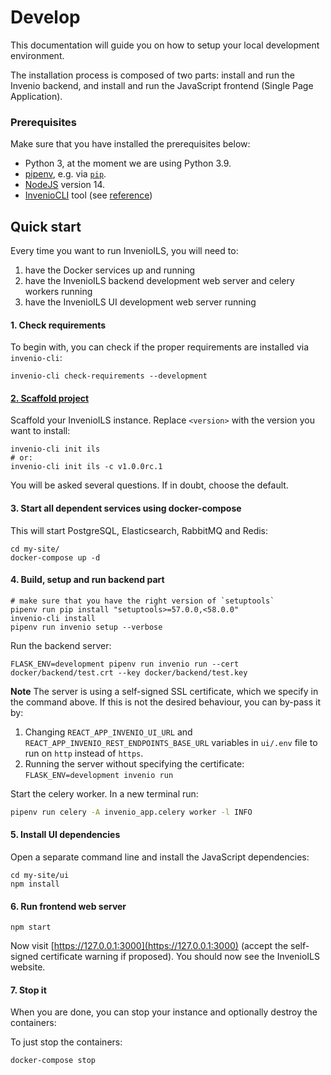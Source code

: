 # Develop

This documentation will guide you on how to setup your local development environment.

The installation process is composed of two parts: install and run the Invenio backend, and install and run the JavaScript frontend (Single Page Application).

### Prerequisites

Make sure that you have installed the prerequisites below:

- Python 3, at the moment we are using Python 3.9.
- [pipenv](https://pypi.org/project/pipenv/), e.g. via [`pip`](https://pip.pypa.io/en/stable/).
- [NodeJS](https://nodejs.org/en/download/) version 14.
- [InvenioCLI](https://pypi.org/project/invenio-cli/) tool (see [reference](../reference/cli.md))

## Quick start

Every time you want to run InvenioILS, you will need to:

1. have the Docker services up and running
2. have the InvenioILS backend development web server and celery workers running
3. have the InvenioILS UI development web server running


#### 1. Check requirements
To begin with, you can check if the proper requirements are installed via `invenio-cli`:

```console
invenio-cli check-requirements --development
```

#### [2. Scaffold project](../reference/scaffold.md)

Scaffold your InvenioILS instance. Replace `<version>` with the version you want to install:

```
invenio-cli init ils
# or:
invenio-cli init ils -c v1.0.0rc.1
```

You will be asked several questions. If in doubt, choose the default.

#### 3. Start all dependent services using docker-compose
This will start PostgreSQL, Elasticsearch, RabbitMQ and Redis:

```console
cd my-site/
docker-compose up -d
```

#### 4. Build, setup and run backend part
```console
# make sure that you have the right version of `setuptools`
pipenv run pip install "setuptools>=57.0.0,<58.0.0"
invenio-cli install
pipenv run invenio setup --verbose
```

Run the backend server:

```console
FLASK_ENV=development pipenv run invenio run --cert docker/backend/test.crt --key docker/backend/test.key
```
**Note** The server is using a self-signed SSL certificate, which we specify in the command above.
If this is not the desired behaviour, you can by-pass it by:

  1. Changing `REACT_APP_INVENIO_UI_URL` and `REACT_APP_INVENIO_REST_ENDPOINTS_BASE_URL` variables in `ui/.env` file to run on `http` instead of `https`.
  2. Running the server without specifying the certificate: `FLASK_ENV=development invenio run`


Start the celery worker. In a new terminal run:

```bash
pipenv run celery -A invenio_app.celery worker -l INFO
```

#### 5. Install UI dependencies
Open a separate command line and install the JavaScript dependencies:

```console
cd my-site/ui
npm install
```

#### 6. Run frontend web server
```console
npm start
```

Now visit [https://127.0.0.1:3000](https://127.0.0.1:3000) (accept the self-signed certificate warning if proposed). You should now see the InvenioILS website.

#### 7. Stop it
When you are done, you can stop your instance and optionally destroy the containers:

To just stop the containers:
```bash
docker-compose stop
```
